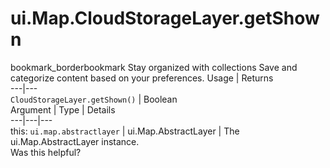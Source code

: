  
#  ui.Map.CloudStorageLayer.getShown
bookmark_borderbookmark Stay organized with collections  Save and categorize content based on your preferences.
Usage | Returns  
---|---  
`CloudStorageLayer.getShown()` | Boolean  
Argument | Type | Details  
---|---|---  
this: `ui.map.abstractlayer` | ui.Map.AbstractLayer | The ui.Map.AbstractLayer instance.  
Was this helpful?
